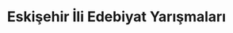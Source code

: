 ---
layout: category
headline: "Eskişehir İli Edebiyat Yarışmaları"
title: "Eskişehir İli Edebiyat Yarışmaları"
key: "eskişehir"
description: "Eskişehir İli Edebiyat Yarışmaları, Eskişehir Şiir Yarışmaları, Eskişehir Öykü Yarışmaları"
permalink: "eskisehir-edebiyat-yarismalari/"
---